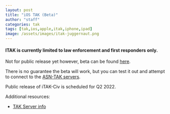```yaml
---
layout: post
title: "iOS TAK (Beta)"
author: "staff"
categories: tak
tags: [tak,ios,apple,itak,iphone,ipad]
image: /assets/images/itak-juggernaut.png
---
```


#### ITAK is currently limited to law enforcement and first responders only.
Not for public release yet however, beta can be found [here](https://testflight.apple.com/join/tSqpq4EI).

There is no guarantee the beta will work, but you can test it out and attempt to connect to the [ASN-TAK servers](servers).

Public release of iTAK-Civ is scheduled for Q2 2022.

Additional resources:
* [TAK Server info](servers)
